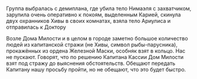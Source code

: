 Группа выбралась с демиплана, где убила тело Нимаэля с захватчиком, зарулила очень оперативно к покоям, выделенным Карией, скинула двух охранников Хивы в своих комнатах, взяла тело Ариулиса и отправилась к Доктору

Возле Дома Милости и в целом в городе заметно большое количество людей из капитанской стражи (не Хивы, символ рыбы-парусника), прокажённых из ордена Железной Маски, особняк взят в кольцо. 
Нас не пускают. Говорят, что по решению Капитана Кассии Дом Милости взят под стражу до выяснения обстоятельств. 
Обещают передать Капитану нашу просьбу пройти, но не обещают, что это будет быстро. 



